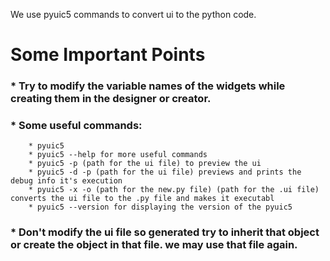 We use pyuic5 commands to convert ui to the python code.

# Some Important Points

### * Try to modify the variable names of the widgets while creating them in the designer or creator.

### * Some useful commands:
        * pyuic5
        * pyuic5 --help for more useful commands
        * pyuic5 -p (path for the ui file) to preview the ui 
        * pyuic5 -d -p (path for the ui file) previews and prints the debug info it's execution
        * pyuic5 -x -o (path for the new.py file) (path for the .ui file) converts the ui file to the .py file and makes it executabl
        * pyuic5 --version for displaying the version of the pyuic5

### *  Don't modify the ui file so generated try to inherit that object or create the object in that file. we may use that file again.

